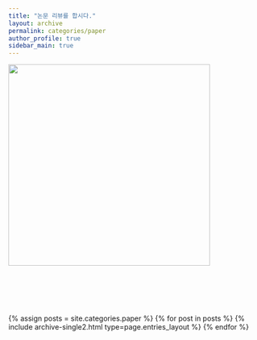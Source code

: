 ```yaml
---
title: "논문 리뷰를 합시다."
layout: archive
permalink: categories/paper
author_profile: true
sidebar_main: true
---
```


<img src="../../../image/chatbot/chatbot_lachesis.png" width="400" height="400" />

<br><br><br><br>

{% assign posts = site.categories.paper %}
{% for post in posts %} {% include archive-single2.html type=page.entries_layout %} {% endfor %}